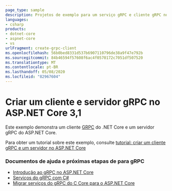 ```yaml
---
page_type: sample
description: Projetos de exemplo para um serviço gRPC e cliente gRPC no ASP.NET Core.
languages:
- csharp
products:
- dotnet-core
- aspnet-core
- vs
urlFragment: create-grpc-client
ms.openlocfilehash: 56b0bed8331d537b6907110796de38a9f47e792b
ms.sourcegitcommit: 84b46594f57608f6ac4f0570172c7051df507520
ms.translationtype: MT
ms.contentlocale: pt-BR
ms.lasthandoff: 05/08/2020
ms.locfileid: "82967604"
---
```

# <a name="create-a-grpc-client-and-server-in-aspnet-core-31"></a>Criar um cliente e servidor gRPC no ASP.NET Core 3,1

Este exemplo demonstra um cliente [GRPC](https://grpc.io/docs/guides/) do .NET Core e um servidor gRPC do ASP.NET Core.

Para obter um tutorial sobre este exemplo, consulte [tutorial: criar um cliente gRPC e um servidor no ASP.NET Core](https://docs.microsoft.com/aspnet/core/tutorials/grpc/grpc-start?view=aspnetcore-3.1&tabs=visual-studio)

### <a name="docs-help--next-steps-for-grpc"></a>Documentos de ajuda e próximas etapas de para gRPC

* [Introdução ao gRPC no ASP.NET Core](https://docs.microsoft.com/aspnet/core/grpc/index?view=aspnetcore-3.0)
* [Serviços do gRPC com C#](https://docs.microsoft.com/aspnet/core/grpc/basics?view=aspnetcore-3.0)
* [Migrar serviços do gRPC do C Core para o ASP.NET Core](https://docs.microsoft.com/aspnet/core/grpc/migration?view=aspnetcore-3.0)